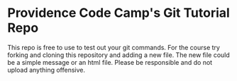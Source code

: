 <h1>Providence Code Camp's Git Tutorial Repo</h2>

<p>This repo is free to use to test out your git commands. For the course try forking and cloning this repository and adding
a new file. The new file could be a simple message or an html file. Please be responsible and do not upload anything
offensive.</p>